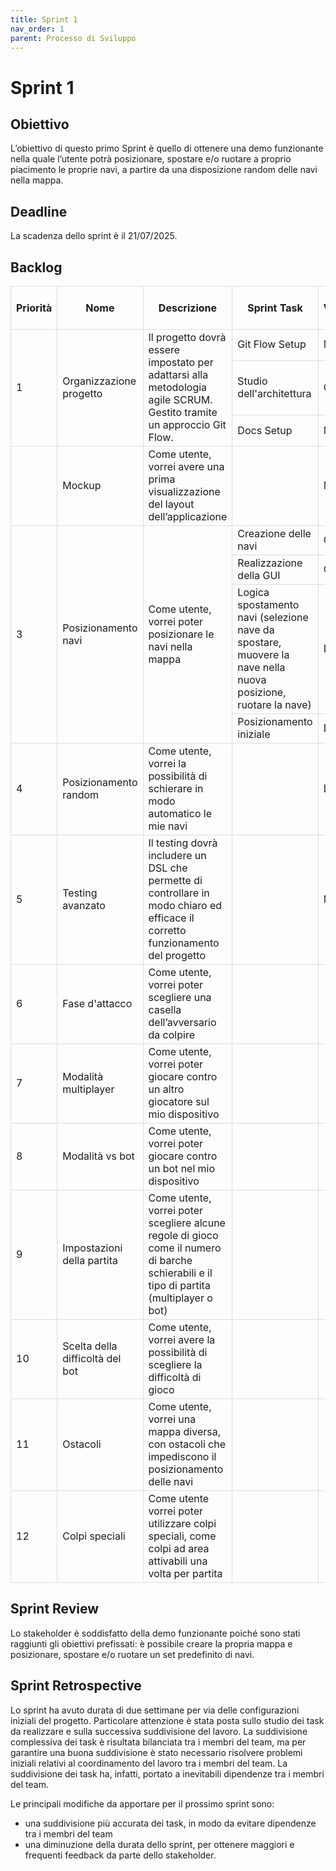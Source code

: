```yaml
---
title: Sprint 1
nav_order: 1
parent: Processo di Sviluppo
---
```


# Sprint 1

## Obiettivo
L’obiettivo di questo primo Sprint è quello di ottenere una demo funzionante nella quale l’utente potrà posizionare, 
spostare e/o ruotare a proprio piacimento le proprie navi, a partire da una disposizione random delle navi nella mappa.

## Deadline
La scadenza dello sprint è il 21/07/2025.

## Backlog
<style>
table {
    border-collapse: collapse;
    width: 100%;
}
table th, table td {
    border: 1px solid #ddd;
}
table td[rowspan] {
    vertical-align: middle;
}
</style>
<table>
  <thead>
    <tr>
      <th>Priorità</th>
      <th>Nome</th>
      <th>Descrizione</th>
      <th>Sprint Task</th>
      <th>Volontario</th>
      <th>Stima Sprint 1</th>
    </tr>
  </thead>
  <tbody>
    <tr>
      <td rowspan="3">1</td>
      <td rowspan="3">Organizzazione progetto</td>
      <td rowspan="3">Il progetto dovrà essere impostato per adattarsi alla metodologia agile SCRUM. 
            Gestito tramite un approccio Git Flow.</td>
      <td>Git Flow Setup</td>
      <td>Mirco</td>
      <td></td>
    </tr>
    <tr>
      <td>Studio dell'architettura</td>
      <td>Chiara</td>
      <td></td>
    </tr>
    <tr>
      <td>Docs Setup</td>
      <td>Mirco</td>
      <td></td>
    </tr>
    <tr>
      <td></td>
      <td>Mockup</td>
      <td>Come utente, vorrei avere una prima visualizzazione del layout dell’applicazione</td>
      <td></td>
      <td>Mirco</td>
      <td></td>
    </tr>
    <tr>
      <td rowspan="5">3</td>
      <td rowspan="5">Posizionamento navi</td>
      <td rowspan="5">Come utente, vorrei poter posizionare le navi nella mappa</td>
    </tr>
    <tr>
      <td>Creazione delle navi</td>
      <td>Chiara</td>
      <td></td>
    </tr>
    <tr>
      <td>Realizzazione della GUI</td>
      <td>Chiara</td>
      <td></td>
    </tr>
    <tr>
      <td>Logica spostamento navi (selezione nave da spostare, 
        muovere la nave nella nuova posizione, 
        ruotare la nave)</td>
      <td>Dilaver</td>
      <td></td>
    </tr>
    <tr>
      <td>Posizionamento iniziale</td>
      <td>Dilaver</td>
      <td></td>
    </tr>
    <tr>
      <td>4</td>
      <td>Posizionamento random</td>
      <td>Come utente, vorrei la possibilità di schierare in modo automatico le mie navi</td>
      <td></td>
      <td>Dilaver</td>
      <td></td>
    </tr>
    <tr>
      <td rowspan="1">5</td>
      <td rowspan="1">Testing avanzato</td>
      <td>Il testing dovrà includere un DSL che permette di controllare 
        in modo chiaro ed efficace il corretto funzionamento del progetto</td>
      <td></td>
      <td>Mirco</td>
      <td></td>
    </tr>
    <tr>
      <td>6</td>
      <td>Fase d'attacco</td>
      <td>Come utente, vorrei poter scegliere una casella dell’avversario da colpire</td>
      <td></td>
      <td></td>
      <td></td>
    </tr>
    <tr>
      <td>7</td>
      <td>Modalità multiplayer</td>
      <td>Come utente, vorrei poter giocare
            contro un altro giocatore sul mio dispositivo</td>
      <td></td>
      <td></td>
      <td></td>
    </tr>
    <tr>
      <td>8</td>
      <td>Modalità vs bot</td>
      <td>Come utente, vorrei poter giocare contro un bot nel mio dispositivo</td>
      <td></td>
      <td></td>
      <td></td>
    </tr>
    <tr>
      <td>9</td>
      <td>Impostazioni della partita</td>
      <td>Come utente, vorrei poter scegliere alcune regole di gioco come il numero di barche schierabili 
            e il tipo di partita (multiplayer o bot)</td>
      <td></td>
      <td></td>
      <td></td>
    </tr>
    <tr>
      <td>10</td>
      <td>Scelta della difficoltà del bot</td>
      <td>Come utente, vorrei avere la possibilità di scegliere la difficoltà di gioco</td>
      <td></td>
      <td></td>
      <td></td>
    </tr>
    <tr>
      <td>11</td>
      <td>Ostacoli</td>
      <td>Come utente, vorrei una mappa diversa, 
        con ostacoli che impediscono il posizionamento delle navi</td>
      <td></td>
      <td></td>
      <td></td>
    </tr>
    <tr>
      <td>12</td>
      <td>Colpi speciali</td>
      <td>Come utente vorrei poter utilizzare colpi speciali, 
            come colpi ad area attivabili una volta per partita</td>
      <td></td>
      <td></td>
      <td></td>
    </tr>
  </tbody>
</table>

## Sprint Review
Lo stakeholder è soddisfatto della demo funzionante poiché sono stati raggiunti gli obiettivi prefissati: è possibile 
creare la propria mappa e posizionare, spostare e/o ruotare un set predefinito di navi.

## Sprint Retrospective
Lo sprint ha avuto durata di due settimane per via delle configurazioni iniziali del progetto.
Particolare attenzione è stata posta sullo studio dei task da realizzare e sulla successiva suddivisione del lavoro.
La suddivisione complessiva dei task è risultata bilanciata tra i membri del team, ma per garantire una buona suddivisione
è stato necessario risolvere problemi iniziali relativi al coordinamento del lavoro tra i membri del team.
La suddivisione dei task ha, infatti, portato a inevitabili dipendenze tra i membri del team.

Le principali modifiche da apportare per il prossimo sprint sono:
- una suddivisione più accurata dei task, in modo da evitare dipendenze tra i membri del team
- una diminuzione della durata dello sprint, per ottenere maggiori e frequenti feedback da parte dello stakeholder.
